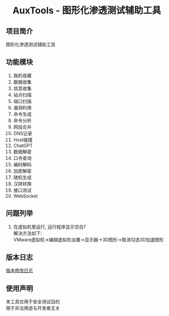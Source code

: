 <h1 align="center">AuxTools - 图形化渗透测试辅助工具</h1>

## 项目简介
图形化渗透测试辅助工具   

## 功能模块
1. 我的收藏
2. 数据收集
3. 信息收集
4. 站点扫描
5. 端口扫描
6. 漏洞利用
7. 命令生成
8. 命令分析
9. 网段合并
10. DNS记录
11. Host碰撞
12. ChatGPT
13. 数据解密
14. 口令查询
15. 编码解码
16. 加密解密
17. 随机生成
18. 汉拼转换
19. 接口测试
20. WebSocket

## 问题列举
1. 在虚拟机里运行, 运行程序显示空白?   
解决方法如下:   
VMware虚拟机->编辑虚拟机设置->显示器->3D图形->取消勾选3D加速图形 

## 版本日志
[版本修改日志](docs/CHANGELOG.md)

## 使用声明
本工具仅用于安全测试目的   
用于非法用途与开发者无关     
